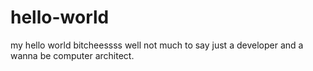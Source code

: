 # hello-world
my hello world bitcheessss
well not much to say just a developer and a wanna be computer architect.
